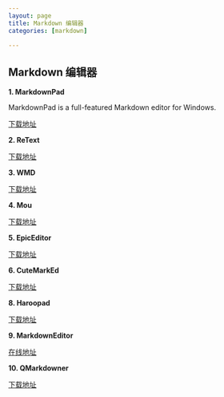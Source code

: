 ```yaml
---
layout: page
title: Markdown 编辑器
categories: [markdown]

---
```


## Markdown 编辑器 ##

__1. MarkdownPad__

MarkdownPad is a full-featured Markdown editor for Windows.


[下载地址](http://markdownpad.com)

__2. ReText__

[下载地址](http://sourceforge.net/p/retext/home/ReText)

__3. WMD__

[下载地址](http://code.google.com/p/wmd)

__4. Mou__

[下载地址](http://mouapp.com/)

__5. EpicEditor__

[下载地址](http://epiceditor.com/)


__6. CuteMarkEd__

[下载地址](http://cloose.github.io/CuteMarkEd)

__8. Haroopad__

[下载地址](http://pad.haroopress.com/user.html)

__9. MarkdownEditor__

[在线地址](http://jbt.github.io/markdown-editor)

__10. QMarkdowner__

[下载地址](https://github.com/dragondjf/QMarkdowner)